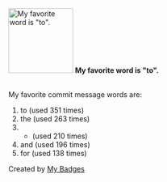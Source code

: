 <img src="https://github.com/my-badges/my-badges/blob/master/src/all-badges/favorite-word/favorite-word.png?raw=true" alt="My favorite word is &quot;to&quot;." title="My favorite word is &quot;to&quot;." width="128">
<strong>My favorite word is &quot;to&quot;.</strong>
<br><br>

My favorite commit message words are:

1. to (used 351 times)
2. the (used 263 times)
3. - (used 210 times)
4. and (used 196 times)
5. for (used 138 times)


Created by <a href="https://github.com/my-badges/my-badges">My Badges</a>
